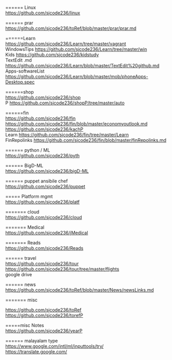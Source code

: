 



====== Linux     
https://github.com/sjcode236/linux     

====== prar     
https://github.com/sjcode236/toRef/blob/master/prar/prar.md  

======Learn      
https://github.com/sjcode236/Learn/tree/master/vagrant     
WindowsTips https://github.com/sjcode236/Learn/tree/master/win    
Kids  https://github.com/sjcode236/kidstudy      
TextEdit .md  https://github.com/sjcode236/Learn/blob/master/TextEdit%20github.md       
Apps-softwareList  https://github.com/sjcode236/Learn/blob/master/mob/phoneApps-Desktop.spec     

======shop     
https://github.com/sjcode236/shop     
P https://github.com/sjcode236/shopP/tree/master/auto     

======fin     
https://github.com/sjcode236/fin     
https://github.com/sjcode236/fin/blob/master/economyoutlook.md     
https://github.com/sjcode236/kachP    
Learn https://github.com/sjcode236/fin/tree/master/Learn     
FinRepolinks  https://github.com/sjcode236/fin/blob/master/finRepolinks.md

====== python / ML     
https://github.com/sjcode236/pyth     

====== BigD-ML  
https://github.com/sjcode236/bigD-ML    

====== puppet ansibile chef      
https://github.com/sjcode236/puppet     


===== Platform mgmt   
https://github.com/sjcode236/platf

======= cloud     
https://github.com/sjcode236/cloud     

======= Medical     
https://github.com/sjcode236/jMedical     

======= Reads    
https://github.com/sjcode236/Reads    

====== travel     
https://github.com/sjcode236/tour     
https://github.com/sjcode236/tour/tree/master/flights     
google drive     


======  news   
https://github.com/sjcode236/toRef/blob/master/News/newsLinks.md     

======= misc   
  
https://github.com/sjcode236/toRef       
https://github.com/sjcode236/torefP   

=====misc Notes   
https://github.com/sjcode236/yearP    


======  malayalam type     
https://www.google.com/intl/ml/inputtools/try/     
https://translate.google.com/       







